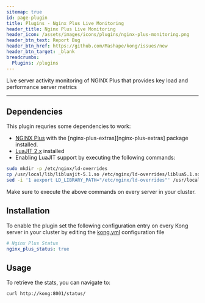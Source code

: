```yaml
---
sitemap: true
id: page-plugin
title: Plugins - Nginx Plus Live Monitoring
header_title: Nginx Plus Live Monitoring
header_icon: /assets/images/icons/plugins/nginx-plus-monitoring.png
header_btn_text: Report Bug
header_btn_href: https://github.com/Mashape/kong/issues/new
header_btn_target: _blank
breadcrumbs:
  Plugins: /plugins
---
```


Live server activity monitoring of NGINX Plus that provides key load and performance server metrics

---

## Dependencies

This plugin requries some dependencies to work:

* [NGINX Plus][nginx-plus] with the [nginx-plus-extras][nginx-plus-extras] package installed.
* [LuaJIT 2.x][luajit] installed
* Enabling LuaJIT support by executing the following commands:

```bash
sudo mkdir -p /etc/nginx/ld-overrides
cp /usr/local/lib/libluajit-5.1.so /etc/nginx/ld-overrides/liblua5.1.so.0
sed -i '1 aexport LD_LIBRARY_PATH="/etc/nginx/ld-overrides"' /usr/local/bin/kong
```

Make sure to execute the above commands on every server in your cluster.

## Installation

To enable the plugin set the following configuration entry on every Kong server in your cluster by editing the [kong.yml][configuration] configuration file

```yaml
# Nginx Plus Status
nginx_plus_status: true
```

## Usage

To retrieve the stats, you can navigate to:

```
curl http://kong:8001/status/
```

[luajit]: http://luajit.org/
[nginx-plus]: http://nginx.com/products/
[nginx-plus]: http://nginx.com/products/technical-specs/#nginx-plus-extras
[configuration]: /docs/{{site.data.kong_latest.version}}/configuration